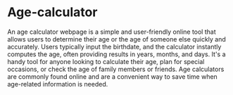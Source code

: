 # Age-calculator
An age calculator webpage is a simple and user-friendly online tool that allows users to determine their age or the age of someone else quickly and accurately. Users typically input the birthdate, and the calculator instantly computes the age, often providing results in years, months, and days. It's a handy tool for anyone looking to calculate their age, plan for special occasions, or check the age of family members or friends. Age calculators are commonly found online and are a convenient way to save time when age-related information is needed.
